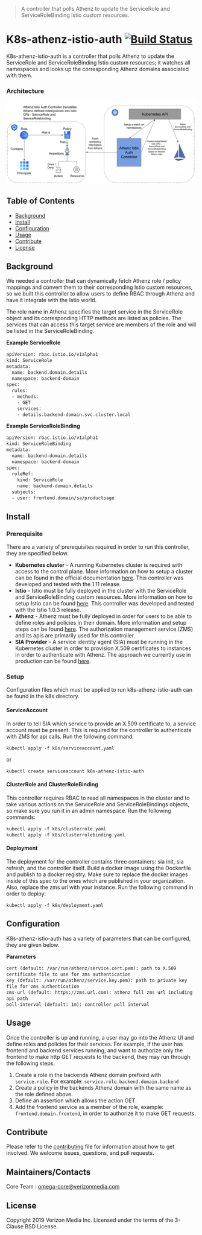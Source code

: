 > A controller that polls Athenz to update the ServiceRole and ServiceRoleBinding Istio custom resources.

# K8s-athenz-istio-auth [![Build Status](https://api.travis-ci.com/yahoo/k8s-athenz-istio-auth.svg?branch=master)](https://travis-ci.com/yahoo/k8s-athenz-istio-auth)
K8s-athenz-istio-auth is a controller that polls Athenz to update the ServiceRole and ServiceRoleBinding Istio custom 
resources; it watches all namespaces and looks up the corresponding Athenz domains associated with them. 

### Architecture
![Screenshot](images/architecture.png)

## Table of Contents

- [Background](#background)
- [Install](#install)
- [Configuration](#configuration)
- [Usage](#usage)
- [Contribute](#contribute)
- [License](#license)

## Background
We needed a controller that can dynamically fetch Athenz role / policy mappings and convert them to their corresponding 
Istio custom resources, so we built this controller to allow users to define RBAC through Athenz and have it integrate 
with the Istio world.

The role name in Athenz specifies the target service in the ServiceRole object and its corresponding HTTP methods are 
listed as policies. The services that can access this target service are members of the role and will be listed in the 
ServiceRoleBinding.

**Example ServiceRole**
```
apiVersion: rbac.istio.io/v1alpha1
kind: ServiceRole
metadata:
  name: backend.domain.details
  namespace: backend-domain
spec:
  rules:
  - methods:
    - GET
    services:
    - details.backend-domain.svc.cluster.local
```

**Example ServiceRoleBinding**
```
apiVersion: rbac.istio.io/v1alpha1
kind: ServiceRoleBinding
metadata:
  name: backend-domain.details
  namespace: backend-domain
spec:
  roleRef:
    kind: ServiceRole
    name: backend-domain.details
  subjects:
  - user: frontend.domain/sa/productpage
```

## Install

### Prerequisite
There are a variety of prerequisites required in order to run this controller, they are specified below.
- **Kubernetes cluster** - A running Kubernetes cluster is required with access to the control plane. More
information on how to setup a cluster can be found in the official documentation
[here](https://kubernetes.io/docs/setup/). This controller was developed and tested with the 1.11 release.
- **Istio** - Istio must be fully deployed in the cluster with the ServiceRole and ServiceRoleBinding custom
resources. More information on how to setup Istio can be found [here](https://istio.io/docs/setup/kubernetes/). This
controller was developed and tested with the Istio 1.0.3 release.
- **Athenz** - Athenz must be fully deployed in order for users to be able to define roles and policies in
their domain. More information and setup steps can be found [here](http://www.athenz.io/). The authorization
management service (ZMS) and its apis are primarily used for this controller.
- **SIA Provider** - A service identity agent (SIA) must be running in the Kubernetes cluster in order to provision
X.509 certificates to instances in order to authenticate with Athenz. The approach we currently use in production
can be found [here](https://github.com/yahoo/k8s-athenz-identity).

### Setup
Configuration files which must be applied to run k8s-athenz-istio-auth can be found in the k8s directory.

#### ServiceAccount
In order to tell SIA which service to provide an X.509 certificate to, a service account must be present. This is required
for the controller to authenticate with ZMS for api calls. Run the following command:
```
kubectl apply -f k8s/serviceaccount.yaml
```
or
```
kubectl create serviceaccount k8s-athenz-istio-auth
```

#### ClusterRole and ClusterRoleBinding
This controller requires RBAC to read all namespaces in the cluster and to take various actions on the ServiceRole and
ServiceRoleBindings objects, so make sure you run it in an admin namespace. Run the following commands:
```
kubectl apply -f k8s/clusterrole.yaml
kubectl apply -f k8s/clusterrolebinding.yaml
```

#### Deployment
The deployment for the controller contains three containers: sia init, sia refresh, and the controller itself. Build
a docker image using the Dockerfile and publish to a docker registry. Make sure to replace the docker images inside of
this spec to the ones which are published in your organization. Also, replace the zms url with your instance. Run the 
following command in order to deploy:
```
kubectl apply -f k8s/deployment.yaml
```

## Configuration
K8s-athenz-istio-auth has a variety of parameters that can be configured, they are given below.

**Parameters**
```
cert (default: /var/run/athenz/service.cert.pem): path to X.509 certificate file to use for zms authentication
key (default: /var/run/athenz/service.key.pem): path to private key file for zms authentication
zms-url (default: https://zms.url.com): athenz full zms url including api path
poll-interval (default: 1m): controller poll interval
```
## Usage
Once the controller is up and running, a user may go into the Athenz UI and define roles and policies for their
services. For example, if the user has frontend and backend services running, and want to authorize only the frontend
to make http GET requests to the backend, they may run through the following steps.
1. Create a role in the backends Athenz domain prefixed with `service.role`. For example: 
`service.role.backend.domain.backend`
2. Create a policy in the backends Athenz domain with the same name as the role defined above.
3. Define an assertion which allows the action GET.
4. Add the frontend service as a member of the role, example: `frontend.domain.frontend`, in order to authorize it to 
make GET requests.

## Contribute

Please refer to the [contributing](Contributing.md) file for information about how to get involved. We welcome issues, questions, and pull requests.

## Maintainers/Contacts
Core Team : omega-core@verizonmedia.com

## License
Copyright 2019 Verizon Media Inc. Licensed under the terms of the 3-Clause BSD License.
